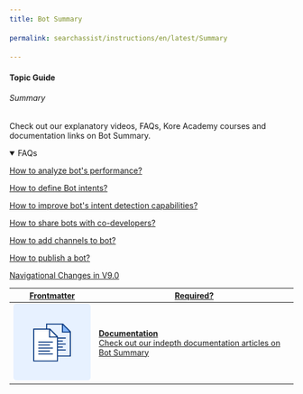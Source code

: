 ```yaml
---
title: Bot Summary

permalink: searchassist/instructions/en/latest/Summary

---
```

#### Topic Guide
###### Summary

  Check out our explanatory videos, FAQs, Kore Academy courses and documentation links on Bot Summary.

<details open>
  <summary>FAQs
  </summary>

  <a class="doc-link" target="_blank" href="https://developer.kore.ai/docs/bots/analyzing-your-bot/analyzing-your-bot/">
 
  How to analyze bot's performance?

</a>

<a class="doc-link" target="_blank" href="https://developer.kore.ai/docs/bots/chatbot-overview/bot-tasks/">
 
  How to define Bot intents?

</a>


<a class="doc-link" target="_blank" href="https://developer.kore.ai/docs/bots/nlp/additional-notes-nlp-settings-guidelines/">
 
  How to improve bot's intent detection capabilities?

</a>


<a class="doc-link" target="_blank" href="https://developer.kore.ai/docs/bots/advanced-topics/collaborative-development/sharing-bots-for-development/">

  How to share bots with co-developers?

</a>

<a class="doc-link" target="_blank" href="https://developer.kore.ai/docs/bots/channel-enablement/adding-channels-to-your-bot/">

  How to add channels to bot?

</a>

<a class="doc-link" target="_blank" href="https://developer.kore.ai/docs/bots/publish/publishing-bot/">

How to publish a bot?

</a>

<a class="doc-link" target="_blank" href="https://developer.kore.ai/docs/bots/chatbot-overview/where-to-find-what/">

  Navigational Changes in V9.0

</a>


</details>

<a class="doc-link" target="_blank" href="https://developer.kore.ai/docs/bots/analyzing-your-bot/dashboard/#Bot_Summary">
 

| Frontmatter | Required? |
|-------------|-------------|
| ![alt text](images/docIcon.svg "Title") | **Documentation**  <br /> Check out our indepth documentation articles on Bot Summary | 


</a>
